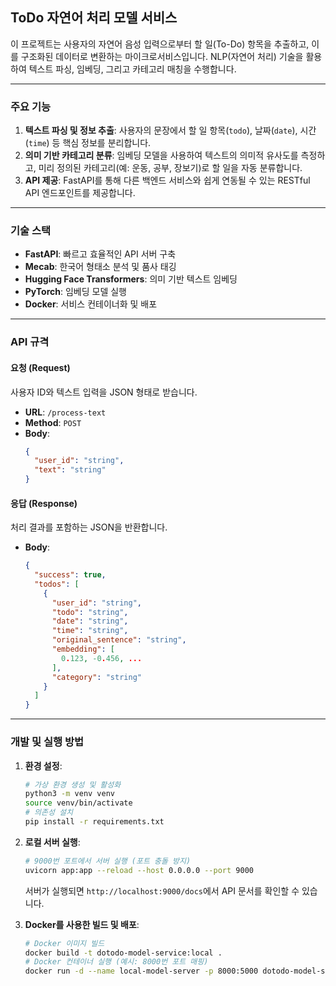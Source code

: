 ## ToDo 자연어 처리 모델 서비스

이 프로젝트는 사용자의 자연어 음성 입력으로부터 할 일(To-Do) 항목을 추출하고, 이를 구조화된 데이터로 변환하는 마이크로서비스입니다. NLP(자연어 처리) 기술을 활용하여 텍스트 파싱, 임베딩, 그리고 카테고리 매칭을 수행합니다.

-----

### 주요 기능

1.  **텍스트 파싱 및 정보 추출**: 사용자의 문장에서 할 일 항목(`todo`), 날짜(`date`), 시간(`time`) 등 핵심 정보를 분리합니다.
2.  **의미 기반 카테고리 분류**: 임베딩 모델을 사용하여 텍스트의 의미적 유사도를 측정하고, 미리 정의된 카테고리(예: 운동, 공부, 장보기)로 할 일을 자동 분류합니다.
3.  **API 제공**: FastAPI를 통해 다른 백엔드 서비스와 쉽게 연동될 수 있는 RESTful API 엔드포인트를 제공합니다.

-----

### 기술 스택

  * **FastAPI**: 빠르고 효율적인 API 서버 구축
  * **Mecab**: 한국어 형태소 분석 및 품사 태깅
  * **Hugging Face Transformers**: 의미 기반 텍스트 임베딩
  * **PyTorch**: 임베딩 모델 실행
  * **Docker**: 서비스 컨테이너화 및 배포

-----

### API 규격

#### 요청 (Request)

사용자 ID와 텍스트 입력을 JSON 형태로 받습니다.

  * **URL**: `/process-text`
  * **Method**: `POST`
  * **Body**:
    ```json
    {
      "user_id": "string",
      "text": "string"
    }
    ```

#### 응답 (Response)

처리 결과를 포함하는 JSON을 반환합니다.

  * **Body**:
    ```json
    {
      "success": true,
      "todos": [
        {
          "user_id": "string",
          "todo": "string",
          "date": "string",
          "time": "string",
          "original_sentence": "string",
          "embedding": [
            0.123, -0.456, ...
          ],
          "category": "string"
        }
      ]
    }
    ```

-----

### 개발 및 실행 방법

1.  **환경 설정**:

    ```bash
    # 가상 환경 생성 및 활성화
    python3 -m venv venv
    source venv/bin/activate
    # 의존성 설치
    pip install -r requirements.txt
    ```

2.  **로컬 서버 실행**:

    ```bash
    # 9000번 포트에서 서버 실행 (포트 충돌 방지)
    uvicorn app:app --reload --host 0.0.0.0 --port 9000
    ```

    서버가 실행되면 `http://localhost:9000/docs`에서 API 문서를 확인할 수 있습니다.

3.  **Docker를 사용한 빌드 및 배포**:

    ```bash
    # Docker 이미지 빌드
    docker build -t dotodo-model-service:local .
    # Docker 컨테이너 실행 (예시: 8000번 포트 매핑)
    docker run -d --name local-model-server -p 8000:5000 dotodo-model-service:local
    ```
